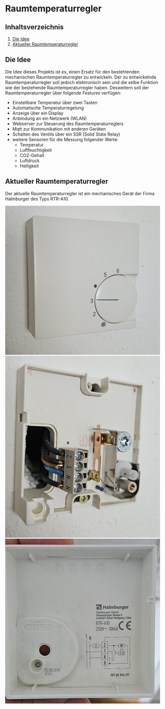 # Raumtemperaturregler

## Inhaltsverzeichnis
1. [Die Idee](#die-idee)
2. [Aktueller Raumtemperaturregler](#aktueller-raumtemperaturregler)

## Die Idee

Die Idee dieses Projekts ist es, einen Ersatz für den bestehtenden mechanischen Raumtemperaturregler zu entwickeln. 
Der zu entwickelnde Raumtemperaturregler soll jedoch elektronisch sein und die selbe Funktion wie der bestehende Raumtemperaturregler haben.
Desweitern soll der Raumtemperaturregler über folgende Features verfügen:
- Einstellbare Temperatur über zwei Tasten
- Automatische Temperaturregelung
- Anzeige über ein Display
- Anbindung an ein Netzwerk (WLAN)
- Webserver zur Steuerung des Raumtemperaturreglers
- Mqtt zur Kommunikation mit anderen Geräten
- Schalten des Ventils über ein SSR (Solid State Relay)
- weitere Sensoren für die Messung folgender Werte:
  - Temperatur
  - Luftfeuchtigkeit
  - CO2-Gehalt
  - Luftdruck
  - Helligkeit

## Aktueller Raumtemperaturregler

Der aktuelle Raumtemperaturregler ist ein mechanisches Gerät der Firma Halmburger des Typs RTR-A10.

<img src="assets\20241003_120139.jpg" alt="alt text" width="500" style="height: auto;">

<img src="assets\20241003_115052.jpg" alt="alt text" width="500" style="height: auto;">

<img src="assets\20241003_115109.jpg" alt="alt text" width="500" style="height: auto;">
